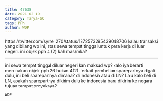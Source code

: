 ```yaml
---
title: 47638
date: 2021-03-19
category: Tanya-SC
tags: PPh
author: WDP
---
```


https://twitter.com/syrre_270/status/1372573295439048706 kalau transaksi yang dibilang wp ini, atas sewa tempat tinggal untuk para kerja di luar negeri. ini objek pph 4 (2) kah mas/mba?

---

ini sewa tempat tinggal diluar negeri kan maksud wp? kalo iya berarti merupakan objek pph 26 bukan 4(2). terkait pembelian sparepartnya digali dulu, ini beli sparepartnya dimana? di indonesia atau di LN? Lalu kalo beli di LN, apakah sparepartnya dikirim dulu ke indonesia baru dikirim ke negara tujuan tempat proyeknya?

`WDP`

